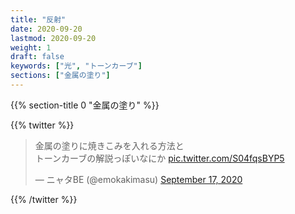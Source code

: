 ```yaml
---
title: "反射"
date: 2020-09-20
lastmod: 2020-09-20
weight: 1
draft: false
keywords: ["光", "トーンカーブ"]
sections: ["金属の塗り"]
---
```


{{% section-title 0 "金属の塗り" %}}

{{% twitter %}}
<!-- https://twitter.com/emokakimasu/status/1306530788163289089?s=20 -->
<blockquote class="twitter-tweet"><p lang="ja" dir="ltr">金属の塗りに焼きこみを入れる方法と<br>トーンカーブの解説っぽいなにか <a href="https://t.co/S04fqsBYP5">pic.twitter.com/S04fqsBYP5</a></p>&mdash; ニャタBE (@emokakimasu) <a href="https://twitter.com/emokakimasu/status/1306530788163289089?ref_src=twsrc%5Etfw">September 17, 2020</a></blockquote>
{{% /twitter %}}
